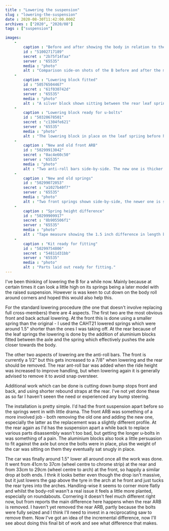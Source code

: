 ```yaml
---
title : "Lowering the suspension"
slug : "lowering-the-suspension"
date : 2020-08-30T11:42:00.000Z
archives : ["2020", "2020/08"]
tags : ["suspension"]

images:
    -
        caption : "Before and after showing the body in relation to the wheel centres and tyre tops."
        id : "51002717189"
        secret : "2b75f14faa"
        server : "65535"
        media : "photo"
        alt : "Comparison side-on shots of the B before and after the modification with red lines indicating the tyree top and centre positions. In the after shot the B is noticeably lower and the tyre tops now sit very close to the wheel arch top."
    -
        caption : "Lowering block fitted"
        id : "50576504467"
        secret : "61f030742d"
        server : "65535"
        media : "photo"
        alt : "A silver block shown sitting between the rear leaf spring and axle."
    -
        caption : "Lowering block ready for u-bolts"
        id : "50320678501"
        secret : "c1304fe621"
        server : "65535"
        media : "photo"
        alt : "The lowering block in place on the leaf spriing before having the u-bolts fitted."
    -
        caption : "New and old front ARB"
        id : "50299913042"
        secret : "0ac4e60c50"
        server : "65535"
        media : "photo"
        alt : "Two anti-roll bars side-by-side. The new one is thicker than the old one."
    -
        caption : "New and old springs"
        id : "50299072053"
        secret : "a1027b40f7"
        server : "65535"
        media : "photo"
        alt : "Two front springs shown side-by-side, the newer one is shorter by a coil."
    -
        caption : "Spring height difference"
        id : "50299909917"
        secret : "8b905506f1"
        server : "65535"
        media : "photo"
        alt : "Tape measure showing the 1.5 inch difference in length between the new and old coil springs."
    -
        caption : "Kit ready for fitting"
        id : "50299754806"
        secret : "54811d31bb"
        server : "65535"
        media : "photo"
        alt : "Parts laid out ready for fitting."
---
```


I've been thinking of lowering the B for a while now. Mainly because at certain times it can look a little high on its springs being a later model with the raised suspension. However is was keen to cut down on the body roll around corners and hoped this would also help this.

For the standard lowering procedure (the one that doesn't involve replacing full cross-members) there are 4 aspects. The first two are the most obvious front and back actual lowering. At the front this is done using a smaller spring than the original - I used the CAHT21 lowered springs which were around 1.5" shorter than the ones I was taking off. At the rear because of the leaf springs the lowering is done by the addition of aluminium blocks fitted between the axle and the spring which effectively pushes the axle closer towards the body.

The other two aspects of lowering are the anti-roll bars. The front is currently a 1/2" but this gets increased to a 7/8" when lowering and the rear should be removed. The rear ant-roll bar was added when the ride height was increased to improve handling, but when lowering again it is generally advised to remove it to avoid snap oversteer.

Additional work which can be done is cutting down bump stops front and back, and using shorter rebound straps at the rear. I've not yet done these as so far I haven't seeen the need or experienced any bump steering.

The installation is pretty simple. I'd had the front suspension apart before so the springs went in with little drama. The front ARB was something of a more involved job - both removing the old one and adding the new one, especially the latter as the replacement was a slightly different profile. At the rear again as I'd has the suspension apart a while back to replace various parts disassembly wasn't too bad, but getting the longer u-bolts in was something of a pain. The aluminium blocks also took a little persuasion to fit against the axle but once the bolts were in place, plus the weight of the car was sitting on them they eventually sat snugly in place.

The car was finally around 1.5" lower all around once all the work was done. It went from 41cm to 37cm (wheel centre to chrome strip) at the rear and from 33cm to 29cm (wheel centre to arch) at the front, so happily a similar drop at both ends. I thnk it looks better even though the drop isn't massive, but it just lowers the gap above the tyre in the arch at he front and just tucks the rear tyres into the arches. Handling-wise it seems to corner more flatly and whilst the body-roll wasn't a real issue it feels a little more planted, especially on roundabouts. Cornering it doesn't feel much different right now, but from reports the main difference here happens when the rear ARB is removed. I haven't yet removed the rear ARB, partly because the bolts were fully seized and I think I'll need to invest in a reciprocating saw to remove them. Now I've got an idea of the incremental difference, now I'll see about doing this final bit of work and see what difference that makes.
